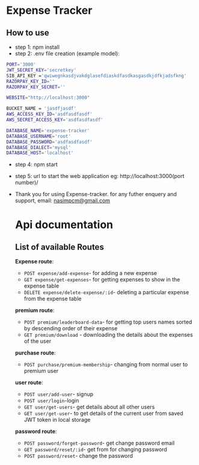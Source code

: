 # Expense Tracker 
 
## How to use

* step 1: npm install
* step 2: .env file creation (example model):
```sh
PORT='3000'
JWT_SECRET_KEY='secretkey'
SIB_API_KEY ='qwiwegnkasdjvakdglasefdiaskdfasdkasgasdkjdfkjadsfkng'
RAZORPAY_KEY_ID=''
RAZORPAY_KEY_SECRET=''

WEBSITE="http://localhost:3000"

BUCKET_NAME = 'jasdfjasdf'
AWS_ACCESS_KEY_ID='asdfasdfasdf'
AWS_SECRET_ACCESS_KEY='asdfasdfasdf'

DATABASE_NAME='expense-tracker'
DATABASE_USERNAME='root'
DATABASE_PASSWORD='asdfasdfasdf'
DATABASE_DIALECT='mysql'
DATABASE_HOST='localhost'
```
* step 4: npm start
* step 5: url to start the web application eg: http://localhost:3000(port number)/
* Thank you for using Expense-tracker. for any futher enquery and support, email: nasimpcm@gmail.com

  # Api documentation
  
  ## List of available Routes
  
  **Expense route**:
  
  * `POST expense/add-expense`- for adding a new expense
  * `GET expense/get-expenses`- for getting expenses to show in the expense table
  * `DELETE expense/delete-expense/:id`- deleting a particular expense from the expense table
  
  **premium route**:
  
  * `POST premium/leaderboard-data`- for getting top users names sorted by descending order of their expense 
  * `GET premium/download` - downloading the details about the expenses of the user
  
  **purchase route**:
  
  * `POST purchase/premium-membership`- changing from normal user to premium user
  
  **user route**:
  
  * `POST user/add-user`- signup
  * `POST user/login`-login
  * `GET user/get-users`- get details about all other users
  * `GET user/get-user`- to get details of the current user from saved JWT token in local storage

  **password route**:
  
  * `POST password/forget-password`- get change password email
  * `GET password/reset/:id`- get from for changing password
  * `POST password/reset`- change the password
  
  
  
  
  

